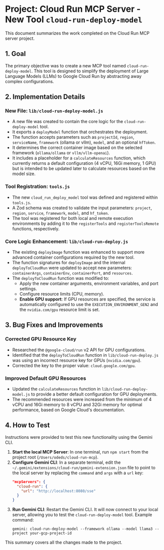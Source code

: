 # Project: Cloud Run MCP Server - New Tool `cloud-run-deploy-model`

This document summarizes the work completed on the Cloud Run MCP server project.

## 1. Goal

The primary objective was to create a new MCP tool named `cloud-run-deploy-model`. This tool is designed to simplify the deployment of Large Language Models (LLMs) to Google Cloud Run by abstracting away complex configurations.

## 2. Implementation Details

### New File: `lib/cloud-run-deploy-model.js`

- A new file was created to contain the core logic for the `cloud-run-deploy-model` tool.
- It exports a `deployModel` function that orchestrates the deployment.
- The function accepts parameters such as `projectId`, `region`, `serviceName`, `framework` (ollama or vllm), `model`, and an optional `hfToken`.
- It determines the correct container image based on the selected framework (`ollama/ollama` or `vllm/vllm-openai`).
- It includes a placeholder for a `calculateResources` function, which currently returns a default configuration (4 vCPU, 16Gi memory, 1 GPU) but is intended to be updated later to calculate resources based on the model size.

### Tool Registration: `tools.js`

- The new `cloud_run_deploy_model` tool was defined and registered within `tools.js`.
- A Zod schema was created to validate the input parameters: `project`, `region`, `service`, `framework`, `model`, and `hf_token`.
- The tool was registered for both local and remote execution environments by adding it to the `registerTools` and `registerToolsRemote` functions, respectively.

### Core Logic Enhancement: `lib/cloud-run-deploy.js`

- The existing `deployImage` function was enhanced to support more advanced container configurations required by the new tool.
- The function signatures for `deployImage` and the internal `deployToCloudRun` were updated to accept new parameters: `containerArgs`, `containerEnv`, `containerPort`, and `resources`.
- The `deployToCloudRun` function was modified to:
    - Apply the new container arguments, environment variables, and port settings.
    - Configure resource limits (CPU, memory).
    - **Enable GPU support**: If GPU resources are specified, the service is automatically configured to use the `EXECUTION_ENVIRONMENT_GEN2` and the `nvidia.com/gpu` resource limit is set.

## 3. Bug Fixes and Improvements

### Corrected GPU Resource Key

- Researched the `@google-cloud/run` v2 API for GPU configurations.
- Identified that the `deployToCloudRun` function in `lib/cloud-run-deploy.js` was using an incorrect resource key for GPUs (`nvidia.com/gpu`).
- Corrected the key to the proper value: `cloud.google.com/gpu`.

### Improved Default GPU Resources

- Updated the `calculateResources` function in `lib/cloud-run-deploy-model.js` to provide a better default configuration for GPU deployments.
- The recommended resources were increased from the minimum of 4 vCPU and 16Gi memory to 8 vCPU and 32Gi memory for optimal performance, based on Google Cloud's documentation.

## 4. How to Test

Instructions were provided to test this new functionality using the Gemini CLI.

1.  **Start the local MCP Server**: In one terminal, run `npm start` from the project root (`/Users/odeds/cloud-run-mcp`).
2.  **Configure Gemini CLI**: In a separate terminal, edit the `~/.gemini/extensions/cloud-run/gemini-extension.json` file to point to the local server by replacing the `command` and `args` with a `url` key:
    ```json
    "mcpServers": {
      "cloud-run": {
        "url": "http://localhost:8080/sse"
      }
    }
    ```
3.  **Run Gemini CLI**: Restart the Gemini CLI. It will now connect to your local server, allowing you to test the `cloud-run-deploy-model` tool.
    Example command:
    ```
    gemini: cloud-run-deploy-model --framework ollama --model llama3 --project your-gcp-project-id
    ```

This summary covers all the changes made to the project.
